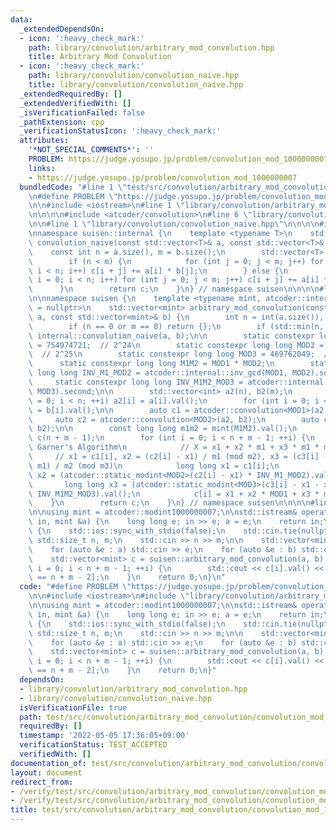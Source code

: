 ```yaml
---
data:
  _extendedDependsOn:
  - icon: ':heavy_check_mark:'
    path: library/convolution/arbitrary_mod_convolution.hpp
    title: Arbitrary Mod Convolution
  - icon: ':heavy_check_mark:'
    path: library/convolution/convolution_naive.hpp
    title: library/convolution/convolution_naive.hpp
  _extendedRequiredBy: []
  _extendedVerifiedWith: []
  _isVerificationFailed: false
  _pathExtension: cpp
  _verificationStatusIcon: ':heavy_check_mark:'
  attributes:
    '*NOT_SPECIAL_COMMENTS*': ''
    PROBLEM: https://judge.yosupo.jp/problem/convolution_mod_1000000007
    links:
    - https://judge.yosupo.jp/problem/convolution_mod_1000000007
  bundledCode: "#line 1 \"test/src/convolution/arbitrary_mod_convolution/convolution_mod_1000000007.test.cpp\"\
    \n#define PROBLEM \"https://judge.yosupo.jp/problem/convolution_mod_1000000007\"\
    \n\n#include <iostream>\n#line 1 \"library/convolution/arbitrary_mod_convolution.hpp\"\
    \n\n\n\n#include <atcoder/convolution>\n#line 6 \"library/convolution/arbitrary_mod_convolution.hpp\"\
    \n\n#line 1 \"library/convolution/convolution_naive.hpp\"\n\n\n\n#include <vector>\n\
    \nnamespace suisen::internal {\n    template <typename T>\n    std::vector<T>\
    \ convolution_naive(const std::vector<T>& a, const std::vector<T>& b) {\n    \
    \    const int n = a.size(), m = b.size();\n        std::vector<T> c(n + m - 1);\n\
    \        if (n < m) {\n            for (int j = 0; j < m; j++) for (int i = 0;\
    \ i < n; i++) c[i + j] += a[i] * b[j];\n        } else {\n            for (int\
    \ i = 0; i < n; i++) for (int j = 0; j < m; j++) c[i + j] += a[i] * b[j];\n  \
    \      }\n        return c;\n    }\n} // namespace suisen\n\n\n\n#line 8 \"library/convolution/arbitrary_mod_convolution.hpp\"\
    \n\nnamespace suisen {\n    template <typename mint, atcoder::internal::is_modint_t<mint>*\
    \ = nullptr>\n    std::vector<mint> arbitrary_mod_convolution(const std::vector<mint>&\
    \ a, const std::vector<mint>& b) {\n        int n = int(a.size()), m = int(b.size());\n\
    \        if (n == 0 or m == 0) return {};\n        if (std::min(n, m) <= 60) return\
    \ internal::convolution_naive(a, b);\n\n        static constexpr long long MOD1\
    \ = 754974721;  // 2^24\n        static constexpr long long MOD2 = 167772161;\
    \  // 2^25\n        static constexpr long long MOD3 = 469762049;  // 2^26\n  \
    \      static constexpr long long M1M2 = MOD1 * MOD2;\n        static constexpr\
    \ long long INV_M1_MOD2 = atcoder::internal::inv_gcd(MOD1, MOD2).second;\n   \
    \     static constexpr long long INV_M1M2_MOD3 = atcoder::internal::inv_gcd(M1M2,\
    \ MOD3).second;\n\n        std::vector<int> a2(n), b2(m);\n        for (int i\
    \ = 0; i < n; ++i) a2[i] = a[i].val();\n        for (int i = 0; i < m; ++i) b2[i]\
    \ = b[i].val();\n\n        auto c1 = atcoder::convolution<MOD1>(a2, b2);\n   \
    \     auto c2 = atcoder::convolution<MOD2>(a2, b2);\n        auto c3 = atcoder::convolution<MOD3>(a2,\
    \ b2);\n\n        const long long m1m2 = mint(M1M2).val();\n        std::vector<mint>\
    \ c(n + m - 1);\n        for (int i = 0; i < n + m - 1; ++i) {\n            //\
    \ Garner's Algorithm\n            // X = x1 + x2 * m1 + x3 * m1 * m2\n       \
    \     // x1 = c1[i], x2 = (c2[i] - x1) / m1 (mod m2), x3 = (c3[i] - x1 - x2 *\
    \ m1) / m2 (mod m3)\n            long long x1 = c1[i];\n            long long\
    \ x2 = (atcoder::static_modint<MOD2>(c2[i] - x1) * INV_M1_MOD2).val();\n     \
    \       long long x3 = (atcoder::static_modint<MOD3>(c3[i] - x1 - x2 * MOD1) *\
    \ INV_M1M2_MOD3).val();\n            c[i] = x1 + x2 * MOD1 + x3 * m1m2;\n    \
    \    }\n        return c;\n    }\n} // namespace suisen\n\n\n\n#line 5 \"test/src/convolution/arbitrary_mod_convolution/convolution_mod_1000000007.test.cpp\"\
    \n\nusing mint = atcoder::modint1000000007;\n\nstd::istream& operator>>(std::istream&\
    \ in, mint &a) {\n    long long e; in >> e; a = e;\n    return in;\n}\n\nint main()\
    \ {\n    std::ios::sync_with_stdio(false);\n    std::cin.tie(nullptr);\n\n   \
    \ std::size_t n, m;\n    std::cin >> n >> m;\n\n    std::vector<mint> a(n), b(m);\n\
    \    for (auto &e : a) std::cin >> e;\n    for (auto &e : b) std::cin >> e;\n\n\
    \    std::vector<mint> c = suisen::arbitrary_mod_convolution(a, b);\n    for (std::size_t\
    \ i = 0; i < n + m - 1; ++i) {\n        std::cout << c[i].val() << \" \\n\"[i\
    \ == n + m - 2];\n    }\n    return 0;\n}\n"
  code: "#define PROBLEM \"https://judge.yosupo.jp/problem/convolution_mod_1000000007\"\
    \n\n#include <iostream>\n#include \"library/convolution/arbitrary_mod_convolution.hpp\"\
    \n\nusing mint = atcoder::modint1000000007;\n\nstd::istream& operator>>(std::istream&\
    \ in, mint &a) {\n    long long e; in >> e; a = e;\n    return in;\n}\n\nint main()\
    \ {\n    std::ios::sync_with_stdio(false);\n    std::cin.tie(nullptr);\n\n   \
    \ std::size_t n, m;\n    std::cin >> n >> m;\n\n    std::vector<mint> a(n), b(m);\n\
    \    for (auto &e : a) std::cin >> e;\n    for (auto &e : b) std::cin >> e;\n\n\
    \    std::vector<mint> c = suisen::arbitrary_mod_convolution(a, b);\n    for (std::size_t\
    \ i = 0; i < n + m - 1; ++i) {\n        std::cout << c[i].val() << \" \\n\"[i\
    \ == n + m - 2];\n    }\n    return 0;\n}"
  dependsOn:
  - library/convolution/arbitrary_mod_convolution.hpp
  - library/convolution/convolution_naive.hpp
  isVerificationFile: true
  path: test/src/convolution/arbitrary_mod_convolution/convolution_mod_1000000007.test.cpp
  requiredBy: []
  timestamp: '2022-05-05 17:36:05+09:00'
  verificationStatus: TEST_ACCEPTED
  verifiedWith: []
documentation_of: test/src/convolution/arbitrary_mod_convolution/convolution_mod_1000000007.test.cpp
layout: document
redirect_from:
- /verify/test/src/convolution/arbitrary_mod_convolution/convolution_mod_1000000007.test.cpp
- /verify/test/src/convolution/arbitrary_mod_convolution/convolution_mod_1000000007.test.cpp.html
title: test/src/convolution/arbitrary_mod_convolution/convolution_mod_1000000007.test.cpp
---
```

